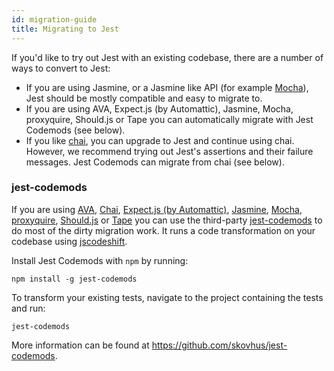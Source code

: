 ```yaml
---
id: migration-guide
title: Migrating to Jest
---
```


If you'd like to try out Jest with an existing codebase, there are a number of ways to convert to Jest:

* If you are using Jasmine, or a Jasmine like API (for example [Mocha](https://mochajs.org)), Jest should be mostly compatible and easy to migrate to.
* If you are using AVA, Expect.js (by Automattic), Jasmine, Mocha, proxyquire, Should.js or Tape you can automatically migrate with Jest Codemods (see below).
* If you like [chai](http://chaijs.com/), you can upgrade to Jest and continue using chai. However, we recommend trying out Jest's assertions and their failure messages. Jest Codemods can migrate from chai (see below).

### jest-codemods

If you are using
[AVA](https://github.com/avajs/ava),
[Chai](https://github.com/chaijs/chai),
[Expect.js (by Automattic)](https://github.com/Automattic/expect.js),
[Jasmine](https://github.com/jasmine/jasmine),
[Mocha](https://github.com/mochajs/mocha),
[proxyquire](https://github.com/thlorenz/proxyquire),
[Should.js](https://github.com/tj/should.js/)
or [Tape](https://github.com/substack/tape)
you can use the third-party [jest-codemods](https://github.com/skovhus/jest-codemods) to do most of the dirty migration work. It runs a code transformation on your codebase using [jscodeshift](https://github.com/facebook/jscodeshift).

Install Jest Codemods with `npm` by running:

```
npm install -g jest-codemods
```

To transform your existing tests, navigate to the project containing the tests and run:

```
jest-codemods
```

More information can be found at https://github.com/skovhus/jest-codemods.
